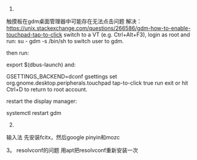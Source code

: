 1.
触摸板在gdm桌面管理器中可能存在无法点击问题
解决：
https://unix.stackexchange.com/questions/266586/gdm-how-to-enable-touchpad-tap-to-click
switch to a VT (e.g. Ctrl+Alt+F3), login as root and run:
su - gdm -s /bin/sh
to switch user to gdm.

then run:

export $(dbus-launch)
and:

GSETTINGS_BACKEND=dconf gsettings set org.gnome.desktop.peripherals.touchpad tap-to-click true
run exit or hit Ctrl+D to return to root account.

restart the display manager:

systemctl restart gdm


2.
输入法
先安装fcitx，然后google pinyin和mozc

3。
resolvconf的问题
用apt把resolvconf重新安装一次
